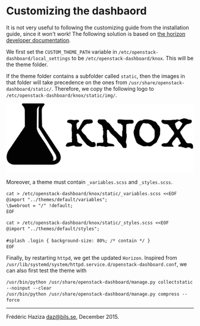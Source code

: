 Customizing the dashbaord
=========================

It is not very useful to following the customizing guide from the
installation guide, since it won't work!  The following solution is
based on
[the horizon developer documentation](http://docs.openstack.org/developer/horizon/topics/customizing.html).


We first set the `CUSTOM_THEME_PATH` variable in
`/etc/openstack-dashboard/local_settings` to be
`/etc/openstack-dashboard/knox`. This will be the theme folder.

If the theme folder contains a subfolder called `static`, then the
images in that folder will take precedence on the ones from
`/usr/share/openstack-dashboard/static/`. Therefore, we copy the
following logo to `/etc/openstack-dashboard/knox/static/img/`.

![Knox Logo](/img/logo.png)


Moreover, a theme must contain <code class=special>_variables.scss</code> and
<code class=special>_styles.scss</code>.

~~~~{.css}
cat > /etc/openstack-dashboard/knox/static/_variables.scss <<EOF
@import "../themes/default/variables";
\$webroot = "/" !default;
EOF
~~~~

~~~~{.css}
cat > /etc/openstack-dashboard/knox/static/_styles.scss <<EOF
@import "../themes/default/styles";

#splash .login { background-size: 80%; /* contain */ }
EOF
~~~~

Finally, by restarting `httpd`, we get the updated <code
class=special>Horizon</code>.  Inspired from
`/usr/lib/systemd/system/httpd.service.d/openstack-dashboard.conf`, we
can also first test the theme with

	/usr/bin/python /usr/share/openstack-dashboard/manage.py collectstatic --noinput --clear
	/usr/bin/python /usr/share/openstack-dashboard/manage.py compress --force


- - - 
Frédéric Haziza <daz@bils.se>, December 2015.
